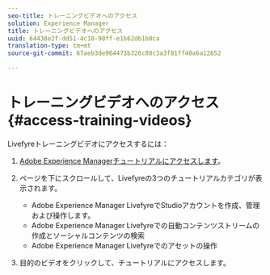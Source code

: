 ```yaml
---
seo-title: トレーニングビデオへのアクセス
solution: Experience Manager
title: トレーニングビデオへのアクセス
uuid: 64438e2f-dd51-4c10-98ff-e1b62db1b0ca
translation-type: tm+mt
source-git-commit: 67aeb3de964473b326c88c3a3f81ff48a6a12652

---
```



# トレーニングビデオへのアクセス{#access-training-videos}

Livefyreトレーニングビデオにアクセスするには：

1. [Adobe Experience Managerチュートリアルにアクセスします](https://helpx.adobe.com/experience-manager/tutorials.html)。
1. ページを下にスクロールして、Livefyreの3つのチュートリアルカテゴリが表示されます。

   * Adobe Experience Manager LivefyreでStudioアカウントを作成、管理および操作します。
   * Adobe Experience Manager Livefyreでの自動コンテンツストリームの作成とソーシャルコンテンツの検索
   * Adobe Experience Manager Livefyreでのアセットの操作

1. 目的のビデオをクリックして、チュートリアルにアクセスします。

